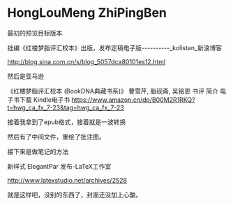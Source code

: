 # HongLouMeng ZhiPingBen

最初的预览目标版本

拙编《红楼梦脂评汇校本》出版，发布定稿电子版----------_kolistan_新浪博客 

 http://blog.sina.com.cn/s/blog_5057dca80101es12.html

然后是亚马逊

《红楼梦脂评汇校本 (BookDNA典藏书系)》 曹雪芹, 脂砚斋, 吴铭恩 书评 简介 电子书下载 Kindle电子书  https://www.amazon.cn/dp/B00M2R1RKQ?t=hwg_ca_fx_7-23&tag=hwg_ca_fx_7-23

接着我拿到了epub格式，接着就是一波转换

然后有了中间文件，重绘了批注图。

接下来是做笔记的方法

新样式 ElegantPar 发布-LaTeX工作室

  http://www.latexstudio.net/archives/2528

就是这样吧，没别的东西了，封面还没加上心酸。